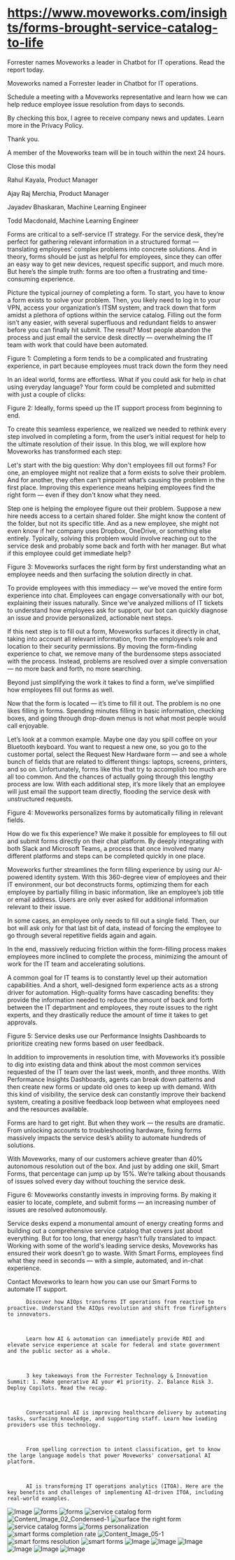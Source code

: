 # https://www.moveworks.com/insights/forms-brought-service-catalog-to-life

Forrester names Moveworks a leader in Chatbot for IT operations. Read the report today.

Moveworks named a Forrester leader in Chatbot for IT operations. 

Schedule a meeting with a Moveworks representative and learn how we can help reduce employee issue resolution from days to seconds.

By checking this box, I agree to receive company news and updates. Learn more in the Privacy Policy.

Thank you.

A member of the Moveworks team will be in touch within the next 24 hours.



  Close this modal
  



Rahul Kayala, Product Manager



Ajay Raj Merchia, Product Manager



Jayadev Bhaskaran, Machine Learning Engineer



Todd Macdonald, Machine Learning Engineer


Forms are critical to a self-service IT strategy. For the service desk, they’re perfect for gathering relevant information in a structured format — translating employees’ complex problems into concrete solutions. And in theory, forms should be just as helpful for employees, since they can offer an easy way to get new devices, request specific support, and much more. But here’s the simple truth: forms are too often a frustrating and time-consuming experience.

Picture the typical journey of completing a form. To start, you have to know a form exists to solve your problem. Then, you likely need to log in to your VPN, access your organization’s ITSM system, and track down that form amidst a plethora of options within the service catalog. Filling out the form isn’t any easier, with several superfluous and redundant fields to answer before you can finally hit submit. The result? Most people abandon the process and just email the service desk directly — overwhelming the IT team with work that could have been automated. 

Figure 1: Completing a form tends to be a complicated and frustrating experience, in part because employees must track down the form they need

In an ideal world, forms are effortless. What if you could ask for help in chat using everyday language? Your form could be completed and submitted with just a couple of clicks:



Figure 2: Ideally, forms speed up the IT support process from beginning to end.

To create this seamless experience, we realized we needed to rethink every step involved in completing a form, from the user’s initial request for help to the ultimate resolution of their issue. In this blog, we will explore how Moveworks has transformed each step:

Let's start with the big question: Why don't employees fill out forms? For one, an employee might not realize that a form exists to solve their problem. And for another, they often can't pinpoint what’s causing the problem in the first place. Improving this experience means helping employees find the right form — even if they don't know what they need.

Step one is helping the employee figure out their problem. Suppose a new hire needs access to a certain shared folder. She might know the content of the folder, but not its specific title. And as a new employee, she might not even know if her company uses Dropbox, OneDrive, or something else entirely. Typically, solving this problem would involve reaching out to the service desk and probably some back and forth with her manager. But what if this employee could get immediate help?

Figure 3: Moveworks surfaces the right form by first understanding what an employee needs and then surfacing the solution directly in chat.

To provide employees with this immediacy — we’ve moved the entire form experience into chat. Employees can engage conversationally with our bot, explaining their issues naturally. Since we've analyzed millions of IT tickets to understand how employees ask for support, our bot can quickly diagnose an issue and provide personalized, actionable next steps.

If this next step is to fill out a form, Moveworks surfaces it directly in chat, taking into account all relevant information, from the employee’s role and location to their security permissions. By moving the form-finding experience to chat, we remove many of the burdensome steps associated with the process. Instead, problems are resolved over a simple conversation — no more back and forth, no more searching. 

Beyond just simplifying the work it takes to find a form, we’ve simplified how employees fill out forms as well.



Now that the form is located — it’s time to fill it out. The problem is no one likes filling in forms. Spending minutes filling in basic information, checking boxes, and going through drop-down menus is not what most people would call enjoyable. 

Let’s look at a common example. Maybe one day you spill coffee on your Bluetooth keyboard. You want to request a new one, so you go to the customer portal, select the Request New Hardware form — and see a whole bunch of fields that are related to different things: laptops, screens, printers, and so on. Unfortunately, forms like this that try to accomplish too much are all too common. And the chances of actually going through this lengthy process are low. With each additional step, it’s more likely that an employee will just email the support team directly, flooding the service desk with unstructured requests.

Figure 4: Moveworks personalizes forms by automatically filling in relevant fields.

How do we fix this experience? We make it possible for employees to fill out and submit forms directly on their chat platform. By deeply integrating with both Slack and Microsoft Teams, a process that once involved many different platforms and steps can be completed quickly in one place.

Moveworks further streamlines the form filling experience by using our AI-powered identity system. With this 360-degree view of employees and their IT environment, our bot deconstructs forms, optimizing them for each employee by partially filling in basic information, like an employee’s job title or email address. Users are only ever asked for additional information relevant to their issue. 

In some cases, an employee only needs to fill out a single field. Then, our bot will ask only for that last bit of data, instead of forcing the employee to go through several repetitive fields again and again. 

In the end, massively reducing friction within the form-filling process makes employees more inclined to complete the process, minimizing the amount of work for the IT team and accelerating solutions.



A common goal for IT teams is to constantly level up their automation capabilities. And a short, well-designed form experience acts as a strong driver for automation. High-quality forms have cascading benefits: they provide the information needed to reduce the amount of back and forth between the IT department and employees, they route issues to the right experts, and they drastically reduce the amount of time it takes to get approvals.

Figure 5: Service desks use our Performance Insights Dashboards to prioritize creating new forms based on user feedback. 

In addition to improvements in resolution time, with Moveworks it’s possible to dig into existing data and think about the most common services requested of the IT team over the last week, month, and three months. With Performance Insights Dashboards, agents can break down patterns and then create new forms or update old ones to keep up with demand. With this kind of visibility, the service desk can constantly improve their backend system, creating a positive feedback loop between what employees need and the resources available.



Forms are hard to get right. But when they work — the results are dramatic. From unlocking accounts to troubleshooting hardware, fixing forms massively impacts the service desk’s ability to automate hundreds of solutions. 

With Moveworks, many of our customers achieve greater than 40% autonomous resolution out of the box. And just by adding one skill, Smart Forms, that percentage can jump up by 15%. We’re talking about thousands of issues solved every day without touching the service desk.

Figure 6: Moveworks constantly invests in improving forms. By making it easier to locate, complete, and submit forms — an increasing number of issues are resolved autonomously.

Service desks expend a monumental amount of energy creating forms and building out a comprehensive service catalog that covers just about everything. But for too long, that energy hasn’t fully translated to impact. Working with some of the world's leading service desks, Moveworks has ensured their work doesn’t go to waste. With Smart Forms, employees find what they need in seconds — with a simple, automated, and in-chat experience.

Contact Moveworks to learn how you can use our Smart Forms to automate IT support.


          Discover how AIOps transforms IT operations from reactive to proactive. Understand the AIOps revolution and shift from firefighters to innovators.
        


          Learn how AI & automation can immediately provide ROI and elevate service experience at scale for federal and state government and the public sector as a whole.
        


          3 key takeaways from the Forrester Technology & Innovation Summit: 1. Make generative AI your #1 priority. 2. Balance Risk 3. Deploy Copilots. Read the recap.
        


          Conversational AI is improving healthcare delivery by automating tasks, surfacing knowledge, and supporting staff. Learn how leading providers use this technology.
        


          From spelling correction to intent classification, get to know the large language models that power Moveworks' conversational AI platform.
        


          AI is transforming IT operations analytics (ITOA). Here are the key benefits and challenges of implementing AI-driven ITOA, including real-world examples.
        



![Image](https://www.moveworks.com/hubfs/img/site/qr-demo.png)
![forms](https://www.moveworks.com/hubfs/25_MW_Blog_Forms.jpg)
![forms](https://www.moveworks.com/hubfs/25_MW_Blog_Forms.jpg)
![service catalog form](https://www.moveworks.com/hs-fs/hubfs/Content_Image_fig01.png?width=680&name=Content_Image_fig01.png)
![Content_Image_02_Condensed-1](https://www.moveworks.com/hs-fs/hubfs/Content_Image_02_Condensed-1.gif?width=300&name=Content_Image_02_Condensed-1.gif)
![surface the right form](https://www.moveworks.com/hs-fs/hubfs/Content_Image_03.png?width=512&name=Content_Image_03.png)
![service catalog forms](https://www.moveworks.com/hs-fs/hubfs/Content-Stat-01-2.png?width=600&name=Content-Stat-01-2.png)
![forms personalization](https://www.moveworks.com/hs-fs/hubfs/Content_Image_04.png?width=512&name=Content_Image_04.png)
![smart forms completion rate](https://www.moveworks.com/hs-fs/hubfs/Content-Stat-02-2.png?width=533&name=Content-Stat-02-2.png)
![Content_Image_05-1](https://www.moveworks.com/hs-fs/hubfs/Content_Image_05-1.jpg?width=680&name=Content_Image_05-1.jpg)
![smart forms resolution](https://www.moveworks.com/hs-fs/hubfs/Content-Stat-03-2.png?width=532&name=Content-Stat-03-2.png)
![smart forms](https://www.moveworks.com/hs-fs/hubfs/Content_Image_06.jpg?width=680&name=Content_Image_06.jpg)
![Image](https://www.moveworks.com/hs-fs/hubfs/AIOps-featured-image.png?length=50&name=AIOps-featured-image.png)
![Image](https://www.moveworks.com/hs-fs/hubfs/Public-Sector-Convo-AI.png?length=50&name=Public-Sector-Convo-AI.png)
![Image](https://www.moveworks.com/hs-fs/hubfs/Forrester%20T%26I%20%281%29.png?length=50&name=Forrester%20T&I%20%281%29.png)
![Image](https://www.moveworks.com/hs-fs/hubfs/healthcare-test.png?length=50&name=healthcare-test.png)
![Image](https://www.moveworks.com/hs-fs/hubfs/Moveworks_LLM_Feature.png?length=50&name=Moveworks_LLM_Feature.png)
![Image](https://www.moveworks.com/hs-fs/hubfs/ITOA_feature.png?length=50&name=ITOA_feature.png)
